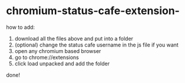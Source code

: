 # chromium-status-cafe-extension-

how to add: 
1. download all the files above and put into a folder
2. (optional) change the status cafe username in the js file if you want
3. open any chromium based browser
4. go to chrome://extensions
5. click load unpacked and add the folder

done!
